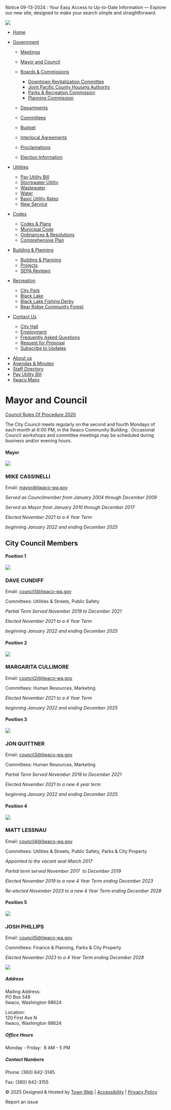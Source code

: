 Notice 09-13-2024 : Your Easy Access to Up-to-Date Information — Explore our new site, designed to make your search simple and straightforward.

![](https://storage.googleapis.com/juniper-media-library/120/2024/09/cityofilwaco-transparent.png)

- [Home](https://ilwaco-wa.gov)
- [Government](https://www.ilwaco-wa.gov/city-council)
  
  - [Meetings](https://www.ilwaco-wa.gov/meetings)
  - [Mayor and Council](https://www.ilwaco-wa.gov/city-council)
  - [Boards &amp; Commissions](https://www.ilwaco-wa.gov/boards-commissions)
    
    - [Downtown Revitalization Committee](https://www.ilwaco-wa.gov/downtown-revitalization-committee)
    - [Joint Pacific County Housing Authority](https://www.ilwaco-wa.gov/joint-pacific-county-housing-authority)
    - [Parks &amp; Recreation Commission](https://www.ilwaco-wa.gov/parks-recreation-commission)
    - [Planning Commission](https://www.ilwaco-wa.gov/planning-commission)
  - [Departments](https://www.ilwaco-wa.gov/departments)
  - [Committees](https://www.ilwaco-wa.gov/committees)
  - [Budget](https://www.ilwaco-wa.gov/budget)
  - [Interlocal Agreements](https://www.ilwaco-wa.gov/interlocal-agreements)
  - [Proclamations](https://www.ilwaco-wa.gov/proclamations)
  - [Election Information](https://www.ilwaco-wa.gov/election-information)
- [Utilities](https://www.ilwaco-wa.gov/city-council)
  
  - [Pay Utility Bill](https://www.ilwaco-wa.gov/utility-payments)
  - [Stormwater Utility](https://www.ilwaco-wa.gov/stormwater-utility)
  - [Wastewater](https://www.ilwaco-wa.gov/wastewater)
  - [Water](https://www.ilwaco-wa.gov/water)
  - [Basic Utility Rates](https://www.ilwaco-wa.gov/basic-utility-rates)
  - [New Service](https://www.ilwaco-wa.gov/new-service)
- [Codes](https://www.ilwaco-wa.gov/city-council)
  
  - [Codes &amp; Plans](https://www.ilwaco-wa.gov/codes-plans)
  - [Municipal Code](https://www.ilwaco-wa.gov/municipal-code)
  - [Ordinances &amp; Resolutions](https://www.ilwaco-wa.gov/ordinances-resolutions)
  - [Comprehensive Plan](https://www.ilwaco-wa.gov/comprehensive-plan)
- [Building &amp; Planning](https://www.ilwaco-wa.gov/city-council)
  
  - [Building &amp; Planning](https://www.ilwaco-wa.gov/forms-permits)
  - [Projects](https://www.ilwaco-wa.gov/projects)
  - [SEPA Reviews](https://www.ilwaco-wa.gov/sepa-reviews)
- [Recreation](https://www.ilwaco-wa.gov/city-council)
  
  - [City Park](https://www.ilwaco-wa.gov/city-park)
  - [Black Lake](https://www.ilwaco-wa.gov/black-lake)
  - [Black Lake Fishing Derby](https://www.ilwaco-wa.gov/black-lake-fishing-derby)
  - [Bear Ridge Community Forest](https://www.ilwaco-wa.gov/bear-ridge-community-forest)
- [Contact Us](https://www.ilwaco-wa.gov/city-council)
  
  - [City Hall](https://www.ilwaco-wa.gov/administration)
  - [Employment](https://www.ilwaco-wa.gov/employment)
  - [Frequently Asked Questions](https://www.ilwaco-wa.gov/faqs)
  - [Request for Proposal](https://www.ilwaco-wa.gov/request-for-proposal)
  - [Subscribe to Updates](https://www.ilwaco-wa.gov/subscribe)

<!--THE END-->

- [About us](https://www.ilwaco-wa.gov/about-us)
- [Agendas &amp; Minutes](https://www.ilwaco-wa.gov/meetings)
- [Staff Directory](https://www.ilwaco-wa.gov/staff)
- [Pay Utility Bill](https://www.ilwaco-wa.gov/utility-payments)
- [Ilwaco Maps](https://www.ilwaco-wa.gov/comprehensive-plan-maps)

# Mayor and Council

[Council Rules Of Procedure 2020](https://storage.googleapis.com/juniper-media-library/120/2024/08/Council-Rules-Of-Procedure_2020.pdf)

The City Council meets regularly on the second and fourth Mondays of each month at 6:00 PM, in the Ilwaco Community Building.  Occasional Council workshops and committee meetings may be scheduled during business and/or evening hours.

#### Mayor

![](https://storage.googleapis.com/juniper-media-library/120/2024/07/Mayor-Cassinelli.jpg)

### **MIKE CASSINELLI**

Email: [mayor@ilwaco-wa.gov](mailto:mayor@ilwaco-wa.gov)

*Served as Councilmember from January 2004 through December 2009*

*Served as Mayor from January 2010 through December 2017*

*Elected November 2021 to a 4 Year Term*

*beginning January 2022 and ending December 2025*

## City Council Members

#### Position 1

![](https://storage.googleapis.com/juniper-media-library/120/2024/07/Cundiff-Pos-1-225x300.jpg)

### **DAVE CUNDIFF**

Email: [council1@ilwaco-wa.gov](mailto:council1@ilwaco-wa.gov)

Committees: Utilities &amp; Streets, Public Safety

*Partial Term Served November 2019 to December 2021*

*Elected November 2021 to a 4 Year Term*

*beginning January 2022 and ending December 2025*

#### Position 2

![](https://storage.googleapis.com/juniper-media-library/120/2024/07/Margarita-Cullimore-225x300.jpg)

### **MARGARITA CULLIMORE**

Email: [council2@ilwaco-wa.gov](mailto:council2@ilwaco-wa.gov)

Committees: Human Resources, Marketing

*Elected November 2021 to a 4 Year Term*

*beginning January 2022 and ending December 2025*

#### Position 3

![](https://storage.googleapis.com/juniper-media-library/120/2024/07/Quittner-Pos-3-225x300.jpg)

### **JON QUITTNER**

Email: [council3@ilwaco-wa.gov](mailto:council3@ilwaco-wa.gov)

Committees: Human Resources, Marketing

*Partial Term Served November 2019 to December 2021*

*Elected November 2021 to a new 4 year term*

*beginning January 2022 and ending December 2025*

#### Position 4

![](https://storage.googleapis.com/juniper-media-library/120/2024/07/Council-Pic-2023_Lessnau-240x300.jpg)

### **MATT LESSNAU**

Email: [council4@ilwaco-wa.gov](mailto:council4@ilwaco-wa.gov)

Committees: Utilities &amp; Streets, Public Safety, Parks &amp; City Property

*Appointed to the vacant seat March 2017*

*Partial term served November 2017  to December 2019*

*Elected November 2019 to a new 4 Year Term ending December 2023*

*Re-elected November 2023 to a new 4 Year Term ending December 2028*

#### Position 5

![](https://storage.googleapis.com/juniper-media-library/120/2024/07/DSC_1985-2-300x232.jpg)

### **JOSH PHILLIPS**

Email: [council5@ilwaco-wa.gov](mailto:council5@ilwaco-wa.gov)

Committees: Finance &amp; Planning, Parks &amp; City Property

*Elected November 2023 to a 4 Year Term ending December 2028*  

![](https://storage.googleapis.com/juniper-media-library/120/2024/07/cityofilwaco-transparent.png)

##### Address

Mailing Address:  
PO Box 548  
Ilwaco, Washington 98624

Location:  
120 First Ave N  
Ilwaco, Washington 98624

##### Office Hours

Monday - Friday:  8 AM - 5 PM

##### Contact Numbers

Phone: (360) 642-3145

Fax: (360) 642-3155

© 2025 Designed &amp; Hosted by [Town Web](https://www.townweb.com) | [Accessibility](https://www.ilwaco-wa.gov/accessibility) | [Privacy Policy](https://www.ilwaco-wa.gov/privacy-policy)

Report an issue